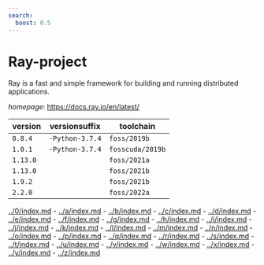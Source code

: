 ```yaml
---
search:
  boost: 0.5
---
```

# Ray-project

Ray is a fast and simple framework for building and running distributed applications.

*homepage*: <https://docs.ray.io/en/latest/>

version | versionsuffix | toolchain
--------|---------------|----------
``0.8.4`` | ``-Python-3.7.4`` | ``foss/2019b``
``1.0.1`` | ``-Python-3.7.4`` | ``fosscuda/2019b``
``1.13.0`` |  | ``foss/2021a``
``1.13.0`` |  | ``foss/2021b``
``1.9.2`` |  | ``foss/2021b``
``2.2.0`` |  | ``foss/2022a``

[../0/index.md](0) - [../a/index.md](a) - [../b/index.md](b) - [../c/index.md](c) - [../d/index.md](d) - [../e/index.md](e) - [../f/index.md](f) - [../g/index.md](g) - [../h/index.md](h) - [../i/index.md](i) - [../j/index.md](j) - [../k/index.md](k) - [../l/index.md](l) - [../m/index.md](m) - [../n/index.md](n) - [../o/index.md](o) - [../p/index.md](p) - [../q/index.md](q) - [../r/index.md](r) - [../s/index.md](s) - [../t/index.md](t) - [../u/index.md](u) - [../v/index.md](v) - [../w/index.md](w) - [../x/index.md](x) - [../y/index.md](y) - [../z/index.md](z)


